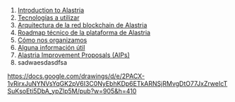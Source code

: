 1. [Introduction to Alastria](Introduccion-a-Alastria.md)
2. [Tecnologías a utilizar](Tecnologias-a-utilizar.md)
3. [Arquitectura de la red blockchain de Alastria](Arquitectura-de-la-red-blockchain-de-Alastria.md)
4. [Roadmap técnico de la plataforma de Alastria](Roadmap-tecnico-de-la-plataforma-de-Alastria.md)
5. [Cómo nos organizamos](Como-nos-organizamos.md)
6. [Alguna información útil](Alguna-informacion-util.md)
7. [Alastria Improvement Proposals (AIPs)](/AIPs/aips.md)
8. sadwaesdasdfsa


https://docs.google.com/drawings/d/e/2PACX-1vRirxJuNYNVsYqGK2pV6I3C0NyEbhKDp6ETkARNSjRMvgDtO77JxZrweIcTSuKsoEti5DbA_ypZlp5M/pub?w=905&h=410


<!--stackedit_data:
eyJoaXN0b3J5IjpbLTE2MjM4OTIwNTFdfQ==
-->